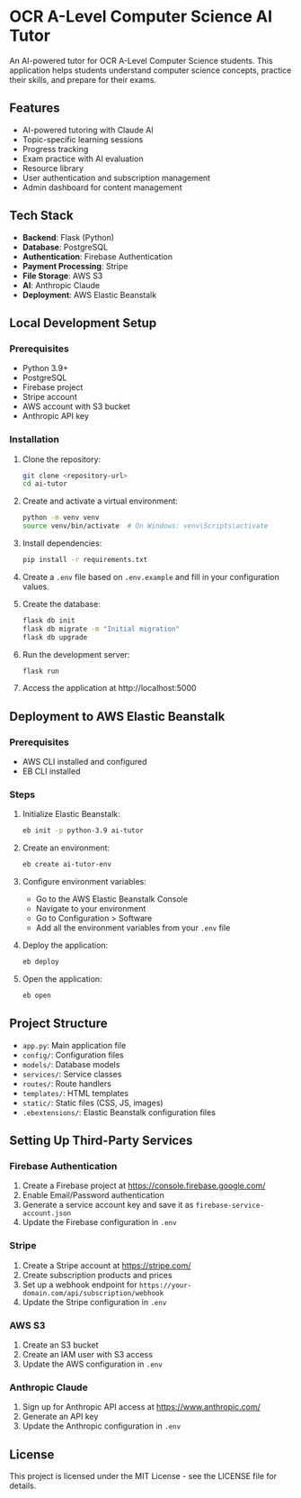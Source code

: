 # OCR A-Level Computer Science AI Tutor

An AI-powered tutor for OCR A-Level Computer Science students. This application helps students understand computer science concepts, practice their skills, and prepare for their exams.

## Features

- AI-powered tutoring with Claude AI
- Topic-specific learning sessions
- Progress tracking
- Exam practice with AI evaluation
- Resource library
- User authentication and subscription management
- Admin dashboard for content management

## Tech Stack

- **Backend**: Flask (Python)
- **Database**: PostgreSQL
- **Authentication**: Firebase Authentication
- **Payment Processing**: Stripe
- **File Storage**: AWS S3
- **AI**: Anthropic Claude
- **Deployment**: AWS Elastic Beanstalk

## Local Development Setup

### Prerequisites

- Python 3.9+
- PostgreSQL
- Firebase project
- Stripe account
- AWS account with S3 bucket
- Anthropic API key

### Installation

1. Clone the repository:
   ```bash
   git clone <repository-url>
   cd ai-tutor
   ```

2. Create and activate a virtual environment:
   ```bash
   python -m venv venv
   source venv/bin/activate  # On Windows: venv\Scripts\activate
   ```

3. Install dependencies:
   ```bash
   pip install -r requirements.txt
   ```

4. Create a `.env` file based on `.env.example` and fill in your configuration values.

5. Create the database:
   ```bash
   flask db init
   flask db migrate -m "Initial migration"
   flask db upgrade
   ```

6. Run the development server:
   ```bash
   flask run
   ```

7. Access the application at http://localhost:5000

## Deployment to AWS Elastic Beanstalk

### Prerequisites

- AWS CLI installed and configured
- EB CLI installed

### Steps

1. Initialize Elastic Beanstalk:
   ```bash
   eb init -p python-3.9 ai-tutor
   ```

2. Create an environment:
   ```bash
   eb create ai-tutor-env
   ```

3. Configure environment variables:
   - Go to the AWS Elastic Beanstalk Console
   - Navigate to your environment
   - Go to Configuration > Software
   - Add all the environment variables from your `.env` file

4. Deploy the application:
   ```bash
   eb deploy
   ```

5. Open the application:
   ```bash
   eb open
   ```

## Project Structure

- `app.py`: Main application file
- `config/`: Configuration files
- `models/`: Database models
- `services/`: Service classes
- `routes/`: Route handlers
- `templates/`: HTML templates
- `static/`: Static files (CSS, JS, images)
- `.ebextensions/`: Elastic Beanstalk configuration files

## Setting Up Third-Party Services

### Firebase Authentication

1. Create a Firebase project at https://console.firebase.google.com/
2. Enable Email/Password authentication
3. Generate a service account key and save it as `firebase-service-account.json`
4. Update the Firebase configuration in `.env`

### Stripe

1. Create a Stripe account at https://stripe.com/
2. Create subscription products and prices
3. Set up a webhook endpoint for `https://your-domain.com/api/subscription/webhook`
4. Update the Stripe configuration in `.env`

### AWS S3

1. Create an S3 bucket
2. Create an IAM user with S3 access
3. Update the AWS configuration in `.env`

### Anthropic Claude

1. Sign up for Anthropic API access at https://www.anthropic.com/
2. Generate an API key
3. Update the Anthropic configuration in `.env`

## License

This project is licensed under the MIT License - see the LICENSE file for details.
